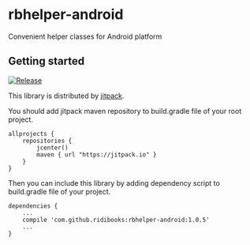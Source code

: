 # rbhelper-android
Convenient helper classes for Android platform

## Getting started
[![Release](https://jitpack.io/v/ridibooks/rbhelper-android.svg)](https://jitpack.io/#ridibooks/rbhelper-android)

This library is distributed by [jitpack](https://jitpack.io).

You should add jitpack maven repository to build.gradle file of your root project.

```
allprojects {
    repositories {
        jcenter()
        maven { url "https://jitpack.io" }
    }
}
```

Then you can include this library by adding dependency script to build.gradle file of your project.

```
dependencies {
    ...
    compile 'com.github.ridibooks:rbhelper-android:1.0.5'
    ...
}
```

